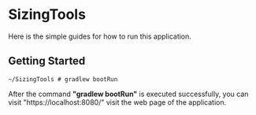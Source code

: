# SizingTools

Here is the simple guides for how to run this application.

## Getting Started

```
~/SizingTools # gradlew bootRun 
```
After the command **"gradlew bootRun"** is executed successfully, you can visit "https://localhost:8080/" visit the web page of the application.
